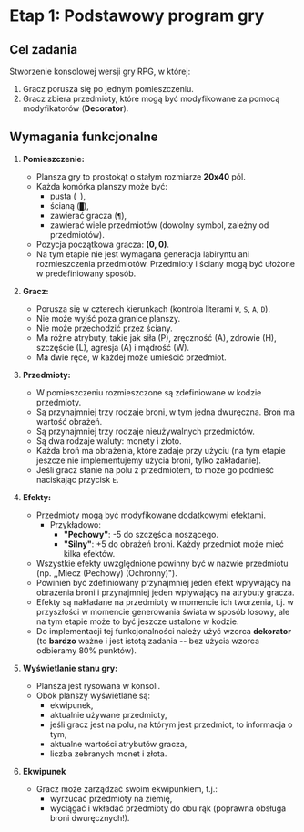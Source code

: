 # Etap 1: Podstawowy program gry

## Cel zadania

Stworzenie konsolowej wersji gry RPG, w której:
1. Gracz porusza się po jednym pomieszczeniu.
2. Gracz zbiera przedmioty, które mogą być modyfikowane za pomocą modyfikatorów (**Decorator**).

## Wymagania funkcjonalne

1. **Pomieszczenie:**
   - Plansza gry to prostokąt o stałym rozmiarze  **20x40** pól.
   - Każda komórka planszy może być:
     - pusta (` `),
     - ścianą (`█`),
     - zawierać gracza (`¶`),
     - zawierać wiele przedmiotów (dowolny symbol, zależny od przedmiotów).
   - Pozycja początkowa gracza: **(0, 0)**.
   - Na tym etapie nie jest wymagana generacja labiryntu ani rozmieszczenia przedmiotów.
     Przedmioty i ściany mogą być ułożone w predefiniowany sposób.

2. **Gracz:**
   - Porusza się w czterech kierunkach (kontrola literami `W`, `S`, `A`, `D`).
   - Nie może wyjść poza granice planszy.
   - Nie może przechodzić przez ściany.
   - Ma różne atrybuty, takie jak siła (P), zręczność (A), zdrowie (H), szczęście (L), agresja (A) i mądrość (W).
   - Ma dwie ręce, w każdej może umieścić przedmiot.

3. **Przedmioty:**
   - W pomieszczeniu rozmieszczone są zdefiniowane w kodzie przedmioty.
   - Są przynajmniej trzy rodzaje broni, w tym jedna dwuręczna. Broń ma wartość obrażeń.
   - Są przynajmniej trzy rodzaje nieużywalnych przedmiotów.
   - Są dwa rodzaje waluty: monety i złoto.
   - Każda broń ma obrażenia, które zadaje przy użyciu (na tym etapie jeszcze nie implementujemy użycia broni, tylko zakładanie).
   - Jeśli gracz stanie na polu z przedmiotem, to może go podnieść naciskając przycisk `E`.

4. **Efekty:**
   - Przedmioty mogą być modyfikowane dodatkowymi efektami.
     - Przykładowo:
       - **"Pechowy"**: -5 do szczęścia noszącego.
       - **"Silny"**: +5 do obrażeń broni. Każdy przedmiot może mieć kilka efektów.
   - Wszystkie efekty uwzględnione powinny być w nazwie przedmiotu (np. ,,Miecz (Pechowy) (Ochronny)").
   - Powinien być zdefiniowany przynajmniej jeden efekt wpływający na obrażenia broni i przynajmniej jeden wpływający na atrybuty gracza.
   - Efekty są nakładane na przedmioty w momencie ich tworzenia,
        t.j. w przyszłości w momencie generowania świata w sposób losowy,
        ale na tym etapie może to być jeszcze ustalone w kodzie.
   - Do implementacji tej funkcjonalności należy użyć wzorca **dekorator** (to **bardzo** ważne i jest istotą zadania -- bez użycia wzorca odbieramy 80% punktów).

5. **Wyświetlanie stanu gry:**
   - Plansza jest rysowana w konsoli.
   - Obok planszy wyświetlane są:
     - ekwipunek,
     - aktualnie używane przedmioty,
     - jeśli gracz jest na polu, na którym jest przedmiot, to informacja o tym,
     - aktualne wartości atrybutów gracza,
     - liczba zebranych monet i złota.

6. **Ekwipunek**
   - Gracz może zarządzać swoim ekwipunkiem, t.j.:
     - wyrzucać przedmioty na ziemię,
     - wyciągać i wkładać przedmioty do obu rąk (poprawna obsługa broni dwuręcznych!).

